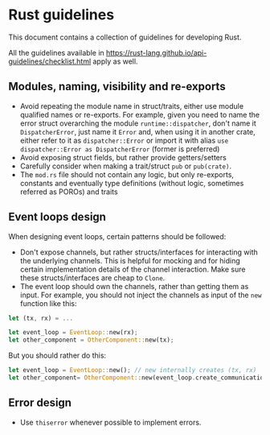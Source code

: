# Rust guidelines

This document contains a collection of guidelines for developing Rust.

All the guidelines available in https://rust-lang.github.io/api-guidelines/checklist.html apply as well.

## Modules, naming, visibility and re-exports

* Avoid repeating the module name in struct/traits, either use module qualified names or re-exports. For example, given you need to name the error struct overarching the module `runtime::dispatcher`, don't name it `DispatcherError`, just name it `Error` and, when using it in another crate, either refer to it as `dispatcher::Error` or import it with alias `use dispatcher::Error as DispatcherError` (former is preferred)
* Avoid exposing struct fields, but rather provide getters/setters
* Carefully consider when making a trait/struct `pub` or `pub(crate)`.
* The `mod.rs` file should not contain any logic, but only re-exports, constants and eventually type definitions (without logic, sometimes referred as POROs) and traits

## Event loops design

When designing event loops, certain patterns should be followed:

* Don't expose channels, but rather structs/interfaces for interacting with the underlying channels. This is helpful for mocking and for hiding certain implementation details of the channel interaction. Make sure these structs/interfaces are cheap to `Clone`.
* The event loop should own the channels, rather than getting them as input. For example, you should not inject the channels as input of the `new` function like this:

```rust
let (tx, rx) = ...

let event_loop = EventLoop::new(rx);
let other_component = OtherComponent::new(tx);
```

But you should rather do this:

```rust
let event_loop = EventLoop::new(); // new internally creates (tx, rx)
let other_component= OtherComponent::new(event_loop.create_communication_struct());
```


## Error design

* Use `thiserror` whenever possible to implement errors.

